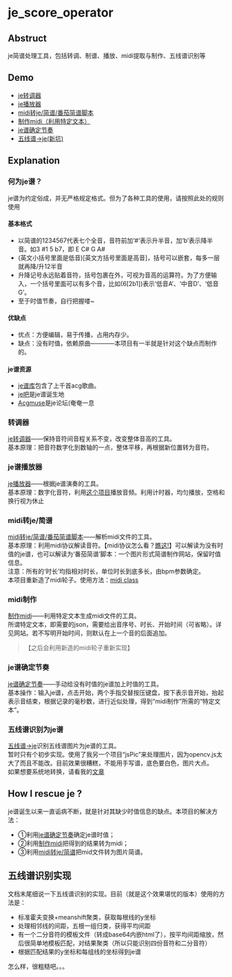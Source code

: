 # je_score_operator

## Abstruct

je简谱处理工具，包括转调、制谱、播放、midi提取与制作、五线谱识别等

## Demo

- [je转调器](https://madderscientist.github.io/je_score_operator/zdq.html)
- [je播放器](https://madderscientist.github.io/je_score_operator/playje.html)
- [midi转je/简谱/番茄简谱脚本](https://madderscientist.github.io/je_score_operator/miditostr.html)
- [制作midi（利用特定文本）](https://madderscientist.github.io/je_score_operator/midi.html)
- [je谱确定节奏](https://madderscientist.github.io/je_score_operator/beat.html)
- [五线谱->je(新坑)](https://madderscientist.github.io/je_score_operator/note.html)

## Explanation

### 何为je谱？

je谱为约定俗成，并无严格规定格式。但为了各种工具的使用，请按照此处的规则使用

#### 基本格式

- 以简谱的1234567代表七个全音，音符前加‘#’表示升半音，加‘b’表示降半音。如3 #1 5 b7，即 E C# G A#
- (英文小括号里面是低音)[英文方括号里面是高音]，括号可以嵌套，每多一层就再降/升12半音
- 升降记号永远贴着音符，括号包裹在外，可视为音高的运算符。为了方便输入，一个括号里面可以有多个音，比如(6[2b1])表示‘低音A’、‘中音D’、‘低音G’。
- 至于时值节奏，自行把握喽~

#### 优缺点

- 优点：方便编辑，易于传播，占用内存少。
- 缺点：没有时值，依赖原曲————本项目有一半就是针对这个缺点而制作的。

#### je谱资源

- [je谱库](https://github.com/zytx121/je/issues)包含了上千首acg歌曲。
- [je吧](https://tieba.baidu.com/f?kw=justice_eternal&fr=index)是je谱诞生地
- [Acgmuse](https://www.acgmuse.com)是je论坛(奄奄一息

### 转调器

[je转调器](https://madderscientist.github.io/je_score_operator/zdq.html)——保持音符间音程关系不变，改变整体音高的工具。<br>
基本原理：把音符数字化到数轴的一点，整体平移，再根据新位置转为音符。

### je谱播放器

[je播放器](https://madderscientist.github.io/je_score_operator/playje.html)——根据je谱演奏的工具。<br>
基本原理：数字化音符，利用[这个项目](https://github.com/surikov/webaudiofont)播放音频。利用计时器，均匀播放，空格和换行视为休止

### midi转je/简谱

[midi转je/简谱/番茄简谱脚本](https://madderscientist.github.io/je_score_operator/miditostr.html)——解析midi文件的工具。<br>
基本原理：利用midi协议解读音符。【midi协议怎么看？[瞧这!](https://zhuanlan.zhihu.com/p/464166848)】可以解读为没有时值的je谱，也可以解读为‘番茄简谱’脚本：一个图片形式简谱制作网站，保留时值信息。<br>
注意：所有的‘时长’均指相对时长，单位时长到底多长，由bpm参数确定。<br>
本项目重新造了midi轮子。使用方法：[midi class](./midi%20class.md)

### midi制作

[制作midi](https://madderscientist.github.io/je_score_operator/midi.html)——利用特定文本生成midi文件的工具。<br>
所谓特定文本，即需要的json，需要给出音序号、时长、开始时间（可省略）。详见网站。若不写明开始时间，则默认在上一个音的后面追加。
> 【之后会利用新造的midi轮子重新实现】

### je谱确定节奏

[je谱确定节奏](https://madderscientist.github.io/je_score_operator/beat.html)——手动给没有时值的je谱加上时值的工具。<br>
基本操作：输入je谱，点击开始，两个手指交替按压键盘，按下表示音开始，抬起表示音结束，根据记录的毫秒数，进行近似处理，得到“midi制作”所需的“特定文本”。


### 五线谱识别为je谱

[五线谱->je](https://madderscientist.github.io/je_score_operator/note.html)识别五线谱图片为je谱的工具。<br>
暂时只有个初步实现。使用了我另一个项目“jsPic”来处理图片，因为opencv.js太大了而且不能改。目前效果很糟糕，不能用手写谱，底色要白色，图片大点。<br>
如果想要系统地转换，请看我的[文章](https://zhuanlan.zhihu.com/p/603150696)


## How I rescue je ?

je谱诞生以来一直诟病不断，就是针对其缺少时值信息的缺点。本项目的解决方法：
- ①利用[je谱确定节奏](https://madderscientist.github.io/je_score_operator/beat.html)确定je谱时值；
- ②利用[制作midi](https://madderscientist.github.io/je_score_operator/midi.html)把得到的结果转为midi；
- ③利用[midi转je/简谱](https://madderscientist.github.io/je_score_operator/miditostr)把mid文件转为图片简谱。


## 五线谱识别实现

文档末尾细说一下五线谱识别的实现。目前（就是这个效果堪忧的版本）使用的方法是：

- 标准霍夫变换+meanshift聚类，获取每根线的y坐标
- 处理相邻线的间距，五根一组归类，获得平均间距
- 有一个二分音符的模板文件（转成base64内嵌html了），按平均间距缩放，然后很简单地模板匹配，对结果聚类（所以只能识别四份音符和二分音符）
- 根据匹配结果的y坐标和每组线的坐标得到je谱

怎么样，很粗糙吧。。。
